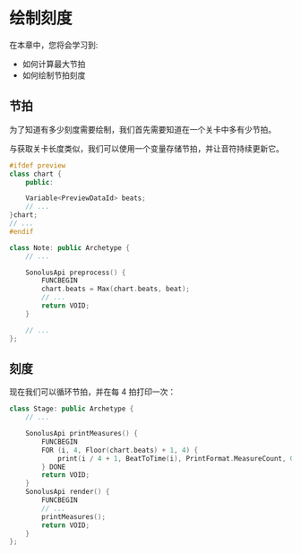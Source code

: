# 绘制刻度

在本章中，您将会学习到:

- 如何计算最大节拍
- 如何绘制节拍刻度

## 节拍

为了知道有多少刻度需要绘制，我们首先需要知道在一个关卡中多有少节拍。

与获取关卡长度类似，我们可以使用一个变量存储节拍，并让音符持续更新它。

```cpp title='/engine/constants.cpp'
#ifdef preview
class chart {
    public:

    Variable<PreviewDataId> beats;
    // ...
}chart;
// ...
#endif
```

```cpp title='/engine/preview/Note.cpp'
class Note: public Archetype {
    // ...

    SonolusApi preprocess() {
        FUNCBEGIN
        chart.beats = Max(chart.beats, beat);
        // ...
        return VOID;
    }

    // ...
};
```

## 刻度

现在我们可以循环节拍，并在每 4 拍打印一次：

```cpp title='/engine/preview/Stage.cpp'
class Stage: public Archetype {
    // ...

    SonolusApi printMeasures() {
        FUNCBEGIN
        FOR (i, 4, Floor(chart.beats) + 1, 4) {
            print(i / 4 + 1, BeatToTime(i), PrintFormat.MeasureCount, 0, PrintColor.Neutral, false);
        } DONE
        return VOID;
    }
    SonolusApi render() {
        FUNCBEGIN
        // ...
        printMeasures();
        return VOID;
    }
};
```